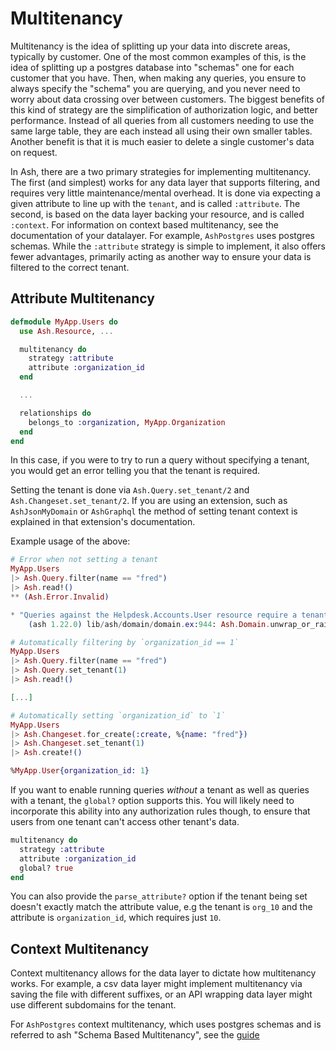 # Multitenancy

Multitenancy is the idea of splitting up your data into discrete areas, typically by customer. One of the most common examples of this, is the idea of splitting up a postgres database into "schemas" one for each customer that you have. Then, when making any queries, you ensure to always specify the "schema" you are querying, and you never need to worry about data crossing over between customers. The biggest benefits of this kind of strategy are the simplification of authorization logic, and better performance. Instead of all queries from all customers needing to use the same large table, they are each instead all using their own smaller tables. Another benefit is that it is much easier to delete a single customer's data on request.

In Ash, there are a two primary strategies for implementing multitenancy. The first (and simplest) works for any data layer that supports filtering, and requires very little maintenance/mental overhead. It is done via expecting a given attribute to line up with the `tenant`, and is called `:attribute`. The second, is based on the data layer backing your resource, and is called `:context`. For information on
context based multitenancy, see the documentation of your datalayer. For example, `AshPostgres` uses postgres schemas. While the `:attribute` strategy is simple to implement, it also offers fewer advantages, primarily acting as another way to ensure your data is filtered to the correct tenant.

## Attribute Multitenancy

```elixir
defmodule MyApp.Users do
  use Ash.Resource, ...

  multitenancy do
    strategy :attribute
    attribute :organization_id
  end

  ...

  relationships do
    belongs_to :organization, MyApp.Organization
  end
end
```

In this case, if you were to try to run a query without specifying a tenant, you would get an error telling you that the tenant is required.

Setting the tenant is done via `Ash.Query.set_tenant/2` and `Ash.Changeset.set_tenant/2`. If you are using an extension, such as `AshJsonMyDomain` or `AshGraphql` the method of setting tenant context is explained in that extension's documentation.

Example usage of the above:

```elixir
# Error when not setting a tenant
MyApp.Users
|> Ash.Query.filter(name == "fred")
|> Ash.read!()
** (Ash.Error.Invalid)

* "Queries against the Helpdesk.Accounts.User resource require a tenant to be specified"
    (ash 1.22.0) lib/ash/domain/domain.ex:944: Ash.Domain.unwrap_or_raise!/2

# Automatically filtering by `organization_id == 1`
MyApp.Users
|> Ash.Query.filter(name == "fred")
|> Ash.Query.set_tenant(1)
|> Ash.read!()

[...]

# Automatically setting `organization_id` to `1`
MyApp.Users
|> Ash.Changeset.for_create(:create, %{name: "fred"})
|> Ash.Changeset.set_tenant(1)
|> Ash.create!()

%MyApp.User{organization_id: 1}
```

If you want to enable running queries _without_ a tenant as well as queries with a tenant, the `global?` option supports this. You will likely need to incorporate this ability into any authorization rules though, to ensure that users from one tenant can't access other tenant's data.

```elixir
multitenancy do
  strategy :attribute
  attribute :organization_id
  global? true
end
```

You can also provide the `parse_attribute?` option if the tenant being set doesn't exactly match the attribute value, e.g the tenant is `org_10` and the attribute is `organization_id`, which requires just `10`.

## Context Multitenancy

Context multitenancy allows for the data layer to dictate how multitenancy works. For example, a csv data layer might implement multitenancy via saving the file with different suffixes, or an API wrapping data layer might use different subdomains for the tenant.

For `AshPostgres` context multitenancy, which uses postgres schemas and is referred to ash "Schema Based Multitenancy", see the [guide](https://hexdocs.pm/ash_postgres/schema-based-multitenancy.html)
